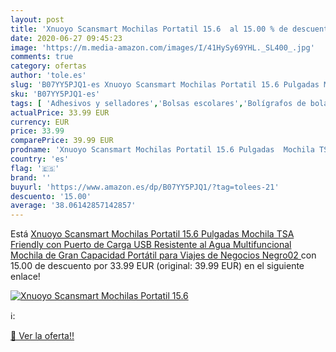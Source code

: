 ```yaml
---
layout: post
title: 'Xnuoyo Scansmart Mochilas Portatil 15.6  al 15.00 % de descuento'
date: 2020-06-27 09:45:23
image: 'https://m.media-amazon.com/images/I/41HySy69YHL._SL400_.jpg'
comments: true
category: ofertas
author: 'tole.es'
slug: 'B07YY5PJQ1-es Xnuoyo Scansmart Mochilas Portatil 15.6 Pulgadas Mochila...'
sku: 'B07YY5PJQ1-es'
tags: [ 'Adhesivos y selladores','Bolsas escolares','Bolígrafos de bola','Bolígrafos y recambios','Bolígrafos, lápices y útiles de escritura','Bricolaje y herramientas','Compuestos de modelado para escultura','Costura y manualidades','Equipaje','Escultura','Ferretería','Hogar y cocina','Mochilas, estuches y sets escolares','Oficina y papelería','Pegamentos instantáneos', ]
actualPrice: 33.99 EUR
currency: EUR
price: 33.99
comparePrice: 39.99 EUR
prodname: 'Xnuoyo Scansmart Mochilas Portatil 15.6 Pulgadas  Mochila TSA Friendly con Puerto de Carga USB  Resistente al Agua Multifuncional Mochila de Gran Capacidad Portátil para Viajes de Negocios  Negro02 '
country: 'es'
flag: '🇪🇸'
brand: ''
buyurl: 'https://www.amazon.es/dp/B07YY5PJQ1/?tag=tolees-21'
descuento: '15.00'
average: '38.06142857142857'
---
```


Está [Xnuoyo Scansmart Mochilas Portatil 15.6 Pulgadas  Mochila TSA Friendly con Puerto de Carga USB  Resistente al Agua Multifuncional Mochila de Gran Capacidad Portátil para Viajes de Negocios  Negro02 ](https://www.amazon.es/dp/B07YY5PJQ1/?tag=tolees-21) con 15.00 de descuento por 33.99 EUR (original: 39.99 EUR) en el siguiente enlace!

[![Xnuoyo Scansmart Mochilas Portatil 15.6 ](https://m.media-amazon.com/images/I/41HySy69YHL._SL400_.jpg)](https://www.amazon.es/dp/B07YY5PJQ1/?tag=tolees-21)

ℹ️:


[🛒 Ver la oferta!!](https://www.amazon.es/dp/B07YY5PJQ1/?tag=tolees-21)
